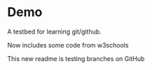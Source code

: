 # Demo

A testbed for learning git/github.

Now includes some code from w3schools

This new readme is testing branches on GitHub
